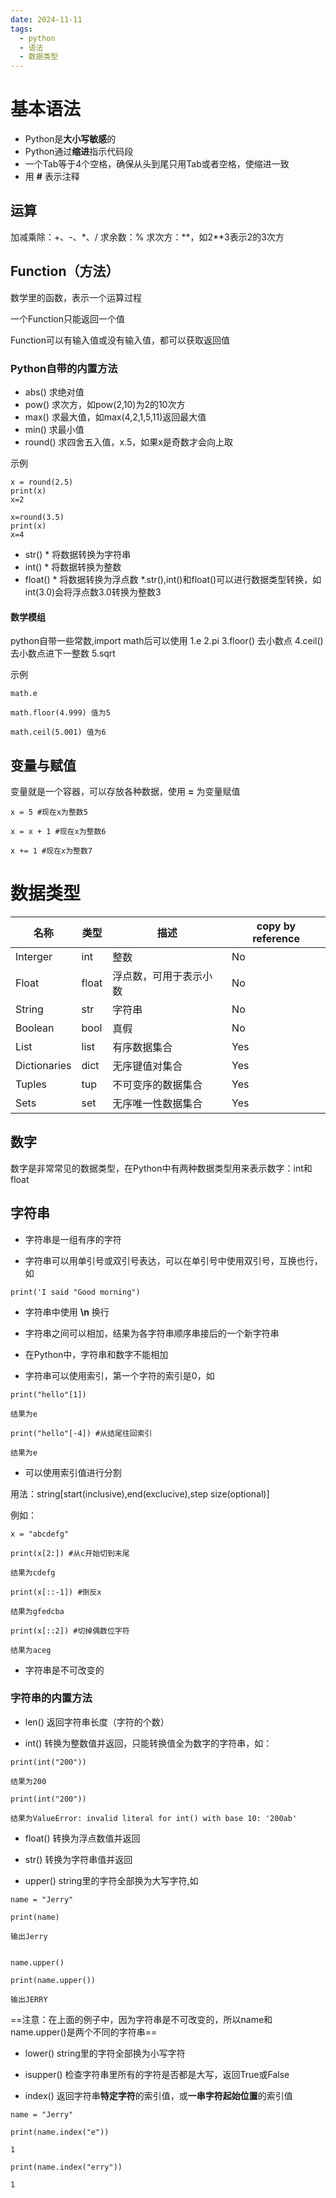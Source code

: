 ```yaml
---
date: 2024-11-11
tags:
  - python
  - 语法
  - 数据类型
---
```


# 基本语法

- Python是**大小写敏感**的
- Python通过**缩进**指示代码段
- 一个Tab等于4个空格，确保从头到尾只用Tab或者空格，使缩进一致
- 用 **#** 表示注释

## 运算

加减乘除：+、-、*、/
求余数：%
求次方：\*\*，如2\*\*3表示2的3次方

## Function（方法）

数学里的函数，表示一个运算过程

一个Function只能返回一个值

Function可以有输入值或没有输入值，都可以获取返回值

### Python自带的内置方法

- abs() 求绝对值
- pow() 求次方，如pow(2,10)为2的10次方
- max() 求最大值，如max(4,2,1,5,11)返回最大值
- min() 求最小值
- round() 求四舍五入值，x.5，如果x是奇数才会向上取

示例

```
x = round(2.5)
print(x)
x=2
```

```
x=round(3.5)
print(x)
x=4
```

- str() \* 将数据转换为字符串
- int() \* 将数据转换为整数
- float() \* 将数据转换为浮点数
\*.str(),int()和float()可以进行数据类型转换，如int(3.0)会将浮点数3.0转换为整数3

#### 数学模组

python自带一些常数,import math后可以使用
1.e
2.pi
3.floor() 去小数点
4.ceil() 去小数点进下一整数
5.sqrt

示例
```
math.e

math.floor(4.999) 值为5

math.ceil(5.001) 值为6
```


## 变量与赋值

变量就是一个容器，可以存放各种数据，使用 **=** 为变量赋值

```
x = 5 #现在x为整数5

x = x + 1 #现在x为整数6

x += 1 #现在x为整数7
```


# 数据类型

| 名称           | 类型    | 描述          | copy by reference |
|--------------|-------|-------------|-------------------|
| Interger     | int   | 整数          | No                |
| Float        | float | 浮点数，可用于表示小数 | No                |
| String       | str   | 字符串         | No                |
| Boolean      | bool  | 真假          | No                |
| List         | list  | 有序数据集合      | Yes               |
| Dictionaries | dict  | 无序键值对集合     | Yes               |
| Tuples       | tup   | 不可变序的数据集合   | Yes               |
| Sets         | set   | 无序唯一性数据集合   | Yes               |


## 数字

数字是非常常见的数据类型，在Python中有两种数据类型用来表示数字：int和float

## 字符串

- 字符串是一组有序的字符

- 字符串可以用单引号或双引号表达，可以在单引号中使用双引号，互换也行，如
```
print('I said "Good morning")
```

- 字符串中使用 **\n** 换行

- 字符串之间可以相加，结果为各字符串顺序串接后的一个新字符串

- 在Python中，字符串和数字不能相加

- 字符串可以使用索引，第一个字符的索引是0，如
```
print("hello"[1])

结果为e

print("hello"[-4]) #从结尾往回索引

结果为e
```

- 可以使用索引值进行分割

用法：string[start(inclusive),end(exclucive),step size(optional)]

例如：

```
x = "abcdefg"

print(x[2:]) #从c开始切到末尾

结果为cdefg

print(x[::-1]) #倒反x

结果为gfedcba

print(x[::2]) #切掉偶数位字符

结果为aceg
```

- 字符串是不可改变的

### 字符串的内置方法

- len() 返回字符串长度（字符的个数）

- int() 转换为整数值并返回，只能转换值全为数字的字符串，如：
```
print(int("200"))

结果为200

print(int("200"))

结果为ValueError: invalid literal for int() with base 10: '200ab'

```

- float() 转换为浮点数值并返回

- str() 转换为字符串值并返回

- upper() string里的字符全部换为大写字符,如
```
name = "Jerry"

print(name) 

输出Jerry


name.upper()

print(name.upper())

输出JERRY

```
==注意：在上面的例子中，因为字符串是不可改变的，所以name和name.upper()是两个不同的字符串==

- lower() string里的字符全部换为小写字符

- isupper() 检查字符串里所有的字符是否都是大写，返回True或False

- index() 返回字符串**特定字符**的索引值，或**一串字符起始位置**的索引值
```
name = "Jerry"

print(name.index("e"))

1

print(name.index("erry"))

1
```